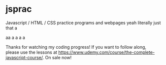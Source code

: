 # jsprac
Javascript / HTML / CSS practice programs and webpages
yeah
literally
just
that
a

aa
a
a
a
a

Thanks for watching my coding progress! If you want to follow along, please use the lessons at https://www.udemy.com/course/the-complete-javascript-course/. On sale now!
